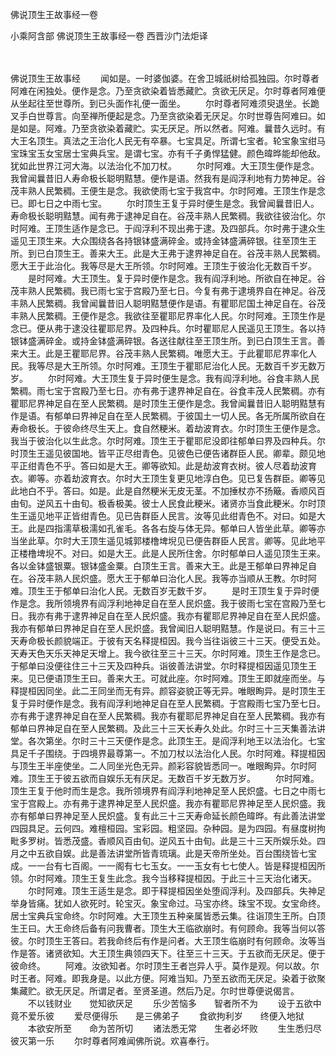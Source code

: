 佛说顶生王故事经一卷


小乘阿含部
佛说顶生王故事经一卷
西晋沙门法炬译


　　

佛说顶生王故事经
　　闻如是。一时婆伽婆。在舍卫城祇树给孤独园。尔时尊者阿难在闲独处。便作是念。乃至贪欲染着皆悉藏贮。贪欲无厌足。尔时尊者阿难便从坐起往至世尊所。到已头面作礼便一面坐。
　　尔时尊者阿难须臾退坐。长跪叉手白世尊言。向至禅所便起是念。乃至贪欲染着无厌足。尔时世尊告阿难曰。如是如是。阿难。乃至贪欲染着藏贮。实无厌足。所以然者。阿难。曩昔久远时。有大王名顶生。真法之王治化人民无有卒暴。七宝具足。所谓七宝者。轮宝象宝绀马宝珠宝玉女宝居士宝典兵宝。是谓七宝。亦有千子勇悍猛健。颜色暐晔能却他敌。犹如此世界江河大海。以法治化不加刀杖。
　　尔时阿难。大王顶生便作是念。我曾闻曩昔旧人寿命极长聪明黠慧。便作是语。然我有是阎浮利地有力势神足。谷茂丰熟人民繁稠。王便生是念。我欲使雨七宝于我宫中。尔时阿难。王顶生作是念已。即七日之中雨七宝。
　　尔时顶生王复于异时便生是念。我曾闻曩昔旧人。寿命极长聪明黠慧。闻有弗于逮神足自在。谷茂丰熟人民繁稠。我欲往彼治化。尔时阿难。王顶生适作是念已。于阎浮利不现出弗于逮。及四部兵。尔时弗于逮众生遥见王顶生来。大众围绕各各持银钵盛满碎金。或持金钵盛满碎银。往至顶生王所。到已白顶生王。善来大王。此是大王弗于逮界神足自在。谷茂丰熟人民繁稠。愿大王于此治化。我等尽是大王所领。尔时阿难。王顶生于彼治化无数百千岁。
　　是时阿难。大王顶生。复于异时便作是念。我有阎浮利地。所欲自在神足。谷茂丰熟人民繁稠。我已雨七宝于宫殿乃至七日。今复有弗于逮境界自在神足。谷茂丰熟人民繁稠。我曾闻曩昔旧人聪明黠慧便作是语。有瞿耶尼国土神足自在。谷茂丰熟人民繁稠。王便作是念。我欲往至瞿耶尼界率化人民。尔时阿难。王顶生作是念已。便从弗于逮没往瞿耶尼界。及四种兵。尔时瞿耶尼人民遥见王顶生。各以持银钵盛满碎金。或持金钵盛满碎银。各送往献往至王顶生所。到已白顶生王言。善来大王。此是王瞿耶尼界。谷茂丰熟人民繁稠。唯愿大王。于此瞿耶尼界率化人民。我等尽是大王所领。尔时阿难。王顶生于瞿耶尼治化人民。无数百千岁无数万岁。
　　尔时阿难。大王顶生复于异时便生是念。我有阎浮利地。谷食丰熟人民繁稠。雨七宝于宫殿乃至七日。亦有弗于逮界神足自在。谷食丰茂人民繁稠。亦有瞿耶尼界神足自在至人民繁稠。是时顶生王便作是念。我曾闻曩昔旧人聪明黠慧有作是语。有郁单曰界神足自在至人民繁稠。于彼国土一切人民。各无所属所欲自在寿命极长。于彼命终尽生天上。食自然粳米。着劫波育衣。尔时顶生王便作是念。我当于彼治化以生此念。尔时阿难。顶生王于瞿耶尼没即往郁单曰界及四种兵。尔时顶生王遥见彼国地。皆平正尽绀青色。见彼色已便告诸群臣人民。卿辈。颇见地平正绀青色不乎。答曰如是大王。卿等欲知。此是劫波育衣树。彼人尽着劫波育衣。卿等。亦着劫波育衣。尔时大王顶生复更见地淳白色。见已复告群臣。卿等见此地白不乎。答曰。如是。此是自然粳米无皮无茎。不加捶杖亦不扬簸。香顺风百由旬。逆风五十由旬。极香极美。彼士人民食此粳米。诸贤亦当食此粳米。尔时顶生王遥见地平正皆绀青色。见已告群臣人民言。汝等见此绀青色不。对曰。如是大王。此是四指濡草极濡如孔雀毛。各各右旋与体无异。郁单曰人皆坐此草。卿等亦当坐此草。尔时大王顶生遥见城郭楼橹埤堄见已便告群臣人民言。卿等。见此地平正楼橹埤堄不。对曰。如是大王。此是人民所住舍。尔时郁单曰人遥见顶生王来。各以金钵盛银粟。银钵盛金粟。白顶生王言。善来大王。此是王郁单曰界神足自在。谷茂丰熟人民炽盛。愿大王于郁单曰治化人民。我等亦当顺从王教。尔时阿难。顶生王于郁单曰治化人民。无数百岁无数千岁。
　　是时王顶生复于异时便作是念。我所领境界有阎浮利地神足自在至人民炽盛。我于彼雨七宝在宫殿乃至七日。我亦有弗于逮界神足自在至人民炽盛。我亦有瞿耶尼界神足自在至人民炽盛。我亦有郁单曰界神足自在至人民炽盛。我曾闻旧人聪明黠慧。作是说曰。有三十三天寿命极长颜貌端正。于彼有天名释提桓因。我今当往诣彼三十三天。便受五处。天寿天色天乐天神足天增上。我今欲往至三十三天。尔时阿难。顶生王作是念已。于郁单曰没便往住三十三天及四种兵。诣彼善法讲堂。尔时释提桓因遥见顶生王来。见已便语顶生王曰。善来大王。可就此座。尔时阿难。顶生王即就座而坐。与释提桓因同坐。此二王同坐而无有异。颜容姿貌正等无异。唯眼眴异。是时顶生王复于异时便作是念。我有阎浮利地神足自在至人民繁稠。于宫殿雨七宝乃至七日。亦有弗于逮界神足自在至人民繁稠。我亦有瞿耶尼界神足自在至人民繁稠。我亦有郁单曰界神足自在至人民繁稠。及此三十三天长寿久处此。尔时三十三天集善法讲堂。各次第坐。尔时三十三天便作是念。此顶生王。是阎浮利地王以法治化。七宝具足千子围绕。于四境界最尊第一。不加刀杖以法治化人民。尔时阿难。释提桓因与顶生王半座使坐。二人同坐光色无异。颜彩容貌皆悉同一。唯眼眴异。尔时阿难。顶生王于彼五欲而自娱乐无有厌足。无数百千岁无数万岁。
　　尔时阿难。顶生王复于他时而生是念。我所领境界有阎浮利地神足至人民炽盛。七日之中雨七宝于宫殿上。亦有弗于逮界神足至人民炽盛。我亦有瞿耶尼界神足至人民炽盛。我亦有郁单曰界神足至人民炽盛。复有此三十三天寿命延长颜色暐晔。有此善法讲堂四园具足。云何四。难檀桓园。宝彩园。粗坚园。杂种园。是为四园。有昼度树拘毗多罗树。皆悉茂盛。香顺风百由旬。逆风五十由旬。此是三十三天所娱乐处。四月之中五欲自娱。此是善法讲堂所皆青琉璃。此是天帝所坐处。百台围绕皆七宝成。一一台有七百阁。一一阁有七七玉女。一一玉女有七七使人。皆是释提桓因所领。尔时阿难。顶生王复生此念。我今当移释提桓因。于此三十三天治化诸天。
　　尔时阿难。顶生王适生是念。即于释提桓因坐处堕阎浮利。及四部兵。失神足举身皆痛。犹如人欲死时。轮宝灭。象宝命过。马宝亦终。珠宝不现。女宝命终。居士宝典兵宝命终。尔时阿难。大王顶生五种亲属皆悉云集。往诣顶生王所。白顶生王曰。大王命终后备有问我曹者。顶生大王临欲崩时。有何顾命。我等当何以答彼。尔时顶生王答曰。若我命终后有作是问者。大王顶生临崩时有何顾命。汝等当作是答。诸贤欲知。大王顶生典领四天下。往至三十三天。于五欲而无厌足。便于彼命终。
　　阿难。汝欲知者。尔时顶生王者岂异人乎。莫作是观。何以故。尔时王者。阿难。即我身是。以此方便。阿难当知。乃至五欲而无厌足。染着于欲聚集藏贮。欲无厌足。所谓足者。至贤圣道。然后乃足。尔时世尊便说偈言。
　　不以钱财业　　觉知欲厌足
　　乐少苦恼多　　智者所不为
　　设于五欲中　　竟不爱乐彼
　　爱尽便得乐　　是三佛弟子
　　食欲拘利岁　　终便入地狱
　　本欲安所至　　命为苦所切
　　诸法悉无常　　生者必坏败
　　生生悉归尽　　彼灭第一乐
　　尔时尊者阿难闻佛所说。欢喜奉行。


